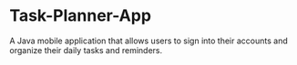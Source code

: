 # Task-Planner-App
A Java mobile application that allows users to sign into their accounts and organize their daily tasks and reminders.
